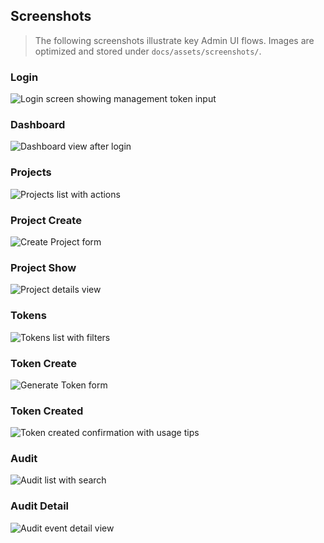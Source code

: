 <!-- Minima handles nav; removing inline nav to avoid duplicate menus. -->

## Screenshots

> The following screenshots illustrate key Admin UI flows. Images are optimized and stored under `docs/assets/screenshots/`.

### Login
![Login screen showing management token input](./assets/screenshots/login.png)

### Dashboard
![Dashboard view after login](./assets/screenshots/dashboard.png)

### Projects
![Projects list with actions](./assets/screenshots/projects.png)

### Project Create
![Create Project form](./assets/screenshots/project-new.png)

### Project Show
![Project details view](./assets/screenshots/project-show.png)

### Tokens
![Tokens list with filters](./assets/screenshots/tokens.png)

### Token Create
![Generate Token form](./assets/screenshots/token-new.png)

### Token Created
![Token created confirmation with usage tips](./assets/screenshots/token-created.png)

### Audit
![Audit list with search](./assets/screenshots/audit.png)

### Audit Detail
![Audit event detail view](./assets/screenshots/audit-show.png)


